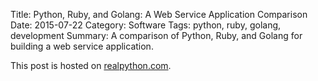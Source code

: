 Title: Python, Ruby, and Golang: A Web Service Application Comparison
Date: 2015-07-22
Category: Software
Tags: python, ruby, golang, development
Summary: A comparison of Python, Ruby, and Golang for building a web service application.

This post is hosted on [realpython.com](https://realpython.com/blog/python/python-ruby-and-golang-a-web-Service-application-comparison/).
